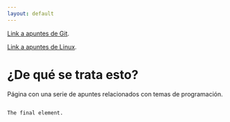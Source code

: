 ```yaml
---
layout: default
---
```


[Link a apuntes de Git](./git-01.md).

[Link a apuntes de Linux](./linux-01.md).



# ¿De qué se trata esto?

Página con una serie de apuntes relacionados con temas de programación.




```

```

```
The final element.
```
